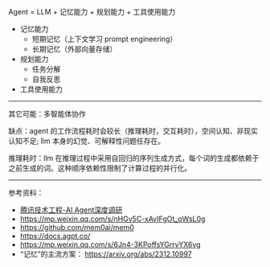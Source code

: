 



Agent = LLM + 记忆能力 + 规划能力 + 工具使用能力


- 记忆能力
  - 短期记忆（上下文学习 prompt engineering）
  - 长期记忆（外部向量存储）
- 规划能力
  - 任务分解
  - 自我反思
- 工具使用能力


-----------

其它可能：多智能体协作

缺点：agent 的工作流程耗时会较长（推理耗时，交互耗时），空间认知、非现实认知不足; llm 本身的幻觉、可解释性问题任存在。

推理耗时：llm 在推理过程中采用自回归的序列生成方式，每个词的生成都依赖于之前生成的词。这种顺序依赖性限制了计算过程的并行化。


-----------

参考资料：
- [腾讯技术工程-AI Agent深度调研](https://mp.weixin.qq.com/s/smjNp8aX3nJrqw5-uZRQsQ)
- https://mp.weixin.qq.com/s/nHGv5C-xAvIFgOt_qWsL0g
- https://github.com/mem0ai/mem0
- https://docs.agpt.co/
- https://mp.weixin.qq.com/s/6Jn4-3KPoffsYGrrvYX6vg
- “记忆”的主流方案： https://arxiv.org/abs/2312.10997





